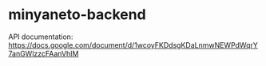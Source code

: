 # minyaneto-backend

API documentation: https://docs.google.com/document/d/1wcoyFKDdsgKDaLnmwNEWPdWqrY7anGWlzzcFAanVhIM
